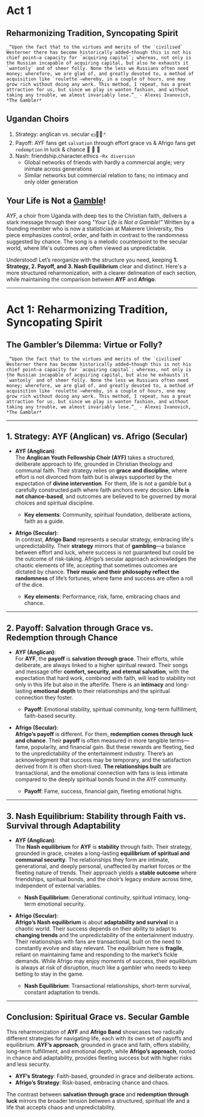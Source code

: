 # Act 1
## Reharmonizing Tradition, Syncopating Spirit

```{admonition} The Gambler
_“Upon the fact that to the virtues and merits of the `civilised` Westerner there has become historically added—though this is not his chief point—a capacity for `acquiring capital`; whereas, not only is the Russian incapable of acquiring capital, but also he exhausts it `wantonly` and of sheer folly. None the less we Russians often need money; wherefore, we are glad of, and greatly devoted to, a method of acquisition like `roulette`—whereby, in a couple of hours, one may grow rich without doing any work. This method, I repeat, has a great attraction for us, but since we play in wanton fashion, and without taking any trouble, we almost invariably lose.”_ - Alexei Ivanovich, *The Gambler*  
```

## Ugandan Choirs
1. Strategy: anglican vs. secular 💵🎱🎲🃏 
2. Payoff: AYF fans get `salvation` through effort grace vs & Afrigo fans get `redemption` in luck & chance 🦠 🧬 🧪 
3. Nash: friendship.character.ethics -`Rx diversion`
   - Global networks of friends with hardly a commercial angle; very inimate across generations
   - Similar networks but commercial relation to fans; no intimacy and only older generation

## Your Life is Not a [Gamble](https://www.youtube.com/watch?v=SSRYxFjIe3Q)!
AYF, a choir from Uganda with deep ties to the Christian faith, delivers a stark message through their song *"Your Life is Not a Gamble!"* Written by a founding member who is now a statistician at Makerere University, this piece emphasizes control, order, and faith in contrast to the randomness suggested by chance. The song is a melodic counterpoint to the secular world, where life's outcomes are often viewed as unpredictable.

Understood! Let’s reorganize with the structure you need, keeping **1. Strategy, 2. Payoff, and 3. Nash Equilibrium** clear and distinct. Here's a more structured reharmonization, with a clearer delineation of each section, while maintaining the comparison between **AYF** and **Afrigo**:

---

# Act 1: Reharmonizing Tradition, Syncopating Spirit

## The Gambler’s Dilemma: Virtue or Folly?

```{admonition} The Gambler
_“Upon the fact that to the virtues and merits of the `civilised` Westerner there has become historically added—though this is not his chief point—a capacity for `acquiring capital`; whereas, not only is the Russian incapable of acquiring capital, but also he exhausts it `wantonly` and of sheer folly. None the less we Russians often need money; wherefore, we are glad of, and greatly devoted to, a method of acquisition like `roulette`—whereby, in a couple of hours, one may grow rich without doing any work. This method, I repeat, has a great attraction for us, but since we play in wanton fashion, and without taking any trouble, we almost invariably lose.”_ - Alexei Ivanovich, *The Gambler*  
```

---

## 1. **Strategy: AYF (Anglican) vs. Afrigo (Secular)**

- **AYF (Anglican)**:  
  The **Anglican Youth Fellowship Choir (AYF)** takes a structured, deliberate approach to life, grounded in Christian theology and communal faith. Their strategy relies on **grace and discipline**, where effort is not divorced from faith but is always supported by the expectation of **divine intervention**. For them, life is not a gamble but a carefully constructed path where faith anchors every decision. **Life is not chance-based**, and outcomes are believed to be governed by moral choices and spiritual discipline.

  - **Key elements**: Community, spiritual foundation, deliberate actions, faith as a guide.

- **Afrigo (Secular)**:  
  In contrast, **Afrigo Band** represents a secular strategy, embracing life's unpredictability. Their **strategy** mirrors that of **gambling**—a balance between effort and luck, where success is not guaranteed but could be the outcome of risk-taking. Afrigo’s secular approach acknowledges the chaotic elements of life, accepting that sometimes outcomes are dictated by chance. **Their music and their philosophy reflect the randomness** of life’s fortunes, where fame and success are often a roll of the dice.

  - **Key elements**: Performance, risk, fame, embracing chaos and chance.

---

## 2. **Payoff: Salvation through Grace vs. Redemption through Chance**

- **AYF (Anglican)**:  
  For **AYF**, the **payoff** is **salvation through grace**. Their efforts, while deliberate, are always linked to a higher spiritual reward. Their songs and message offer **comfort, security, and eternal salvation**, with the expectation that hard work, combined with faith, will lead to stability not only in this life but also in the afterlife. There is an **intimacy** and long-lasting **emotional depth** to their relationships and the spiritual connection they foster.

  - **Payoff**: Emotional stability, spiritual community, long-term fulfillment, faith-based security.

- **Afrigo (Secular)**:  
  **Afrigo’s payoff** is different. For them, **redemption comes through luck and chance**. Their **payoff** is often measured in more tangible terms—fame, popularity, and financial gain. But these rewards are fleeting, tied to the unpredictability of the entertainment industry. There’s an acknowledgment that success may be temporary, and the satisfaction derived from it is often short-lived. **The relationships built** are transactional, and the emotional connection with fans is less intimate compared to the deeply spiritual bonds found in the AYF community.

  - **Payoff**: Fame, success, financial gain, fleeting emotional highs.

---

## 3. **Nash Equilibrium: Stability through Faith vs. Survival through Adaptability**

- **AYF (Anglican)**:  
  The **Nash equilibrium** for **AYF** is **stability** through faith. Their strategy, grounded in grace, creates a long-lasting **equilibrium of spiritual and communal security**. The relationships they form are intimate, generational, and deeply personal, unaffected by market forces or the fleeting nature of trends. Their approach yields a **stable outcome** where friendships, spiritual bonds, and the choir’s legacy endure across time, independent of external variables.

  - **Nash Equilibrium**: Generational continuity, spiritual intimacy, long-term emotional security.

- **Afrigo (Secular)**:  
  **Afrigo’s Nash equilibrium** is about **adaptability and survival** in a chaotic world. Their success depends on their ability to adapt to **changing trends** and the unpredictability of the entertainment industry. Their relationships with fans are transactional, built on the need to constantly evolve and stay relevant. The equilibrium here is **fragile**, reliant on maintaining fame and responding to the market’s fickle demands. While Afrigo may enjoy moments of success, their equilibrium is always at risk of disruption, much like a gambler who needs to keep betting to stay in the game.

  - **Nash Equilibrium**: Transactional relationships, short-term survival, constant adaptation to trends.

---

## Conclusion: Spiritual Grace vs. Secular Gamble

This reharmonization of **AYF** and **Afrigo Band** showcases two radically different strategies for navigating life, each with its own set of payoffs and equilibrium. **AYF’s approach**, grounded in grace and faith, offers stability, long-term fulfillment, and emotional depth, while **Afrigo’s approach**, rooted in chance and adaptability, provides fleeting success but with higher risks and less security.

- **AYF’s Strategy**: Faith-based, grounded in grace and deliberate actions.  
- **Afrigo’s Strategy**: Risk-based, embracing chance and chaos.  

The contrast between **salvation through grace** and **redemption through luck** mirrors the broader tension between a structured, spiritual life and a life that accepts chaos and unpredictability.